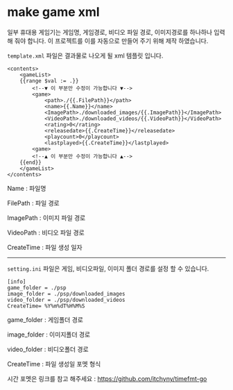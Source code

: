 # make game xml 

일부 휴대용 게임기는 게임명, 게임경로, 비디오 파일 경로, 이미지경로를 하나하나 입력 해 줘야 합니다. 
이 프로젝트를 이를 자동으로 만들어 주기 위해 제작 하였습니다. 

`template.xml` 파일은 결과물로 나오게 될 xml 템플릿 입니다. 

```
<contents>
    <gameList>
    {{range $val := .}} 
        <!--▼ 이 부분만 수정이 가능합니다 ▼-->
        <game>
            <path>./{{.FilePath}}</path>
            <name>{{.Name}}</name>
            <ImagePath>./downloaded_images/{{.ImagePath}}</ImagePath>
            <VideoPath>./downloaded_videos/{{.VideoPath}}</VideoPath> 
            <rating>0</rating>
            <releasedate>{{.CreateTime}}</releasedate>
            <playcount>0</playcount>
            <lastplayed>{{.CreateTime}}</lastplayed>
        <game>
        <!--▲ 이 부분만 수정이 가능합니다 ▲-->
    {{end}}
    </gameList> 
</contents>
```

Name : 파일명

FilePath : 파일 경로 

ImagePath : 이미지 파일 경로 

VideoPath : 비디오 파일 경로 

CreateTime : 파일 생성 일자 

---

`setting.ini` 파일은 게임, 비디오파일, 이미지 폴더 경로를 설정 할 수 있습니다. 

```
[info]
game_folder = ./psp
image_folder = ./psp/downloaded_images
video_folder = ./psp/downloaded_videos
CreateTime= %Y%m%dT%H%M%S
```

game_folder : 게임폴더 경로

image_folder : 이미지폴더 경로

video_folder : 비디오폴더 경로

CreateTime : 파일 생성일 포멧 형식 

시간 포멧은 링크를 참고 해주세요 : https://github.com/itchyny/timefmt-go